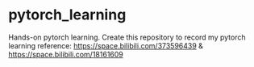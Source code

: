 # pytorch_learning
Hands-on pytorch learning.
Create this repository to record my pytorch learning
reference: <https://space.bilibili.com/373596439> & <https://space.bilibili.com/18161609>

